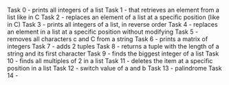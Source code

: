 Task 0 - prints all integers of a list
Task 1 - that retrieves an element from a list like in C
Task 2 - replaces an element of a list at a specific position (like in C)
Task 3 - prints all integers of a list, in reverse order
Task 4 - replaces an element in a list at a specific position without modifying
Task 5 - removes all characters c and C from a string
Task 6 - prints a matrix of integers
Task 7 - adds 2 tuples
Task 8 - returns a tuple with the length of a string and its first character
Task 9 - finds the biggest integer of a list
Task 10 - finds all multiples of 2 in a list
Task 11 - deletes the item at a specific position in a list
Task 12 - switch value of a and b
Task 13 - palindrome
Task 14 -
